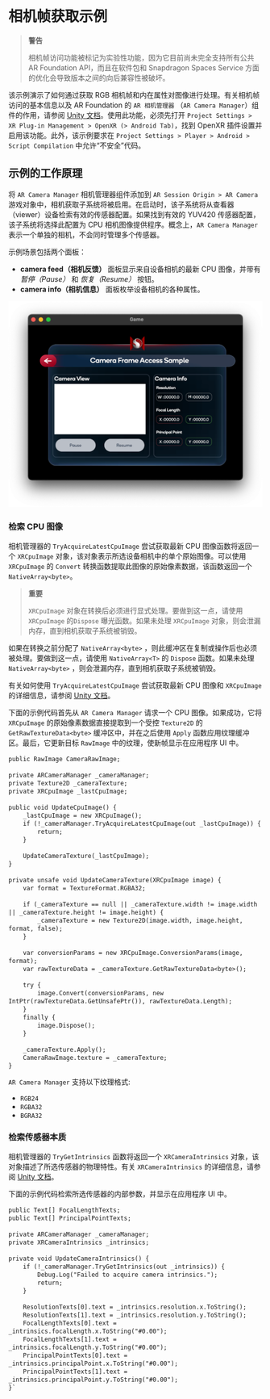 # 相机帧获取示例

> **警告**
>
> 相机帧访问功能被标记为实验性功能，因为它目前尚未完全支持所有公共 AR Foundation API，而且在软件包和 Snapdragon Spaces Service 方面的优化会导致版本之间的向后兼容性被破坏。

该示例演示了如何通过获取 RGB 相机帧和内在属性对图像进行处理。有关相机帧访问的基本信息以及 AR Foundation 的 `AR 相机管理器` （`AR Camera Manager`）组件的作用，请参阅 [Unity 文档](https://docs.unity3d.com/Packages/com.unity.xr.arfoundation@4.2/api/UnityEngine.XR.ARFoundation.ARCameraManager.html)。使用此功能，必须先打开 `Project Settings > XR Plug-in Management > OpenXR (> Android Tab)`，找到 OpenXR 插件设置并启用该功能。此外，该示例要求在 `Project Settings > Player > Android > Script Compilation` 中允许“不安全”代码。

## 示例的工作原理

将 `AR Camera Manager` 相机管理器组件添加到 `AR Session Origin > AR Camera` 游戏对象中，相机获取子系统将被启用。在启动时，该子系统将从查看器（viewer）设备检索有效的传感器配置。如果找到有效的 YUV420 传感器配置，该子系统将选择此配置为 CPU 相机图像提供程序。概念上，`AR Camera Manager` 表示一个单独的相机，不会同时管理多个传感器。

示例场景包括两个面板：

- **camera feed（相机反馈）** 面板显示来自设备相机的最新 CPU 图像，并带有 *暂停（Pause）* 和 *恢复（Resume）* 按钮。
- **camera info（相机信息）** 面板枚举设备相机的各种属性。

![1](./pic-CameraFrameAccessSample/1.png)

### 检索 CPU 图像

相机管理器的 `TryAcquireLatestCpuImage` 尝试获取最新 CPU 图像函数将返回一个 `XRCpuImage` 对象，该对象表示所选设备相机中的单个原始图像。可以使用 `XRCpuImage` 的 `Convert` 转换函数提取此图像的原始像素数据，该函数返回一个 `NativeArray<byte>`。

>**重要**
>
>`XRCpuImage` 对象在转换后必须进行显式处理。要做到这一点，请使用 `XRCpuImage`  的`Dispose` 曝光函数。如果未处理 `XRCpuImage`  对象，则会泄漏内存，直到相机获取子系统被销毁。

如果在转换之前分配了 `NativeArray<byte>` ，则此缓冲区在复制或操作后也必须被处理。要做到这一点，请使用 `NativeArray<T>` 的 `Dispose` 函数。如果未处理 `NativeArray<byte>` ，则会泄漏内存，直到相机获取子系统被销毁。

有关如何使用 `TryAcquireLatestCpuImage` 尝试获取最新 CPU 图像和 `XRCpuImage` 的详细信息，请参阅 [Unity 文档](https://docs.unity3d.com/Packages/com.unity.xr.arfoundation@4.2/manual/cpu-camera-image.html)。

下面的示例代码首先从 `AR Camera Manager` 请求一个 CPU 图像。如果成功，它将 `XRCpuImage`  的原始像素数据直接提取到一个受控 `Texture2D` 的 `GetRawTextureData<byte>` 缓冲区中，并在之后使用 `Apply` 函数应用纹理缓冲区。最后，它更新目标 `RawImage` 中的纹理，使新帧显示在应用程序 UI 中。

```
public RawImage CameraRawImage;

private ARCameraManager _cameraManager;
private Texture2D _cameraTexture;
private XRCpuImage _lastCpuImage;

public void UpdateCpuImage() {
    _lastCpuImage = new XRCpuImage();
    if (!_cameraManager.TryAcquireLatestCpuImage(out _lastCpuImage)) {
        return;
    }
        
    UpdateCameraTexture(_lastCpuImage);
}

private unsafe void UpdateCameraTexture(XRCpuImage image) {
    var format = TextureFormat.RGBA32;

    if (_cameraTexture == null || _cameraTexture.width != image.width || _cameraTexture.height != image.height) {
        _cameraTexture = new Texture2D(image.width, image.height, format, false);
    }

    var conversionParams = new XRCpuImage.ConversionParams(image, format);
    var rawTextureData = _cameraTexture.GetRawTextureData<byte>();
    
    try {
        image.Convert(conversionParams, new IntPtr(rawTextureData.GetUnsafePtr()), rawTextureData.Length);
    }
    finally {
        image.Dispose();
    }

    _cameraTexture.Apply();
    CameraRawImage.texture = _cameraTexture;
}
```

 `AR Camera Manager` 支持以下纹理格式:

- `RGB24`
- `RGBA32`
- `BGRA32`

### 检索传感器本质

相机管理器的 `TryGetIntrinsics` 函数将返回一个 `XRCameraIntrinsics` 对象，该对象描述了所选传感器的物理特性。有关 `XRCameraIntrinsics` 的详细信息，请参阅 [Unity 文档](https://docs.unity3d.com/Packages/com.unity.xr.arsubsystems@4.2/api/UnityEngine.XR.ARSubsystems.XRCameraIntrinsics.html)。

下面的示例代码检索所选传感器的内部参数，并显示在应用程序 UI 中。

```public Text[] ResolutionTexts;
public Text[] FocalLengthTexts;
public Text[] PrincipalPointTexts;

private ARCameraManager _cameraManager;
private XRCameraIntrinsics _intrinsics;

private void UpdateCameraIntrinsics() {
    if (!_cameraManager.TryGetIntrinsics(out _intrinsics)) {
        Debug.Log("Failed to acquire camera intrinsics.");
        return;
    }
    
    ResolutionTexts[0].text = _intrinsics.resolution.x.ToString();
    ResolutionTexts[1].text = _intrinsics.resolution.y.ToString();
    FocalLengthTexts[0].text = _intrinsics.focalLength.x.ToString("#0.00");
    FocalLengthTexts[1].text = _intrinsics.focalLength.y.ToString("#0.00");
    PrincipalPointTexts[0].text = _intrinsics.principalPoint.x.ToString("#0.00");
    PrincipalPointTexts[1].text = _intrinsics.principalPoint.y.ToString("#0.00");
}`
```
